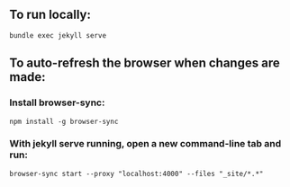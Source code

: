 ## To run locally:

`bundle exec jekyll serve`

## To auto-refresh the browser when changes are made:

### Install browser-sync:

`npm install -g browser-sync`

### With jekyll serve running, open a new command-line tab and run:

`browser-sync start --proxy "localhost:4000" --files "_site/*.*"`

